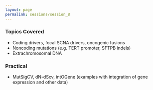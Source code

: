 ```yaml
---
layout: page
permalink: sessions/session_8
---
```


### Topics Covered
- Coding drivers, focal SCNA drivers, oncogenic fusions
- Noncoding mutations (e.g. TERT promoter, SFTPB indels)
- Extrachromosomal DNA

### Practical
- MutSigCV, dN-dScv, intOGene (examples with integration of gene expression and other data)
